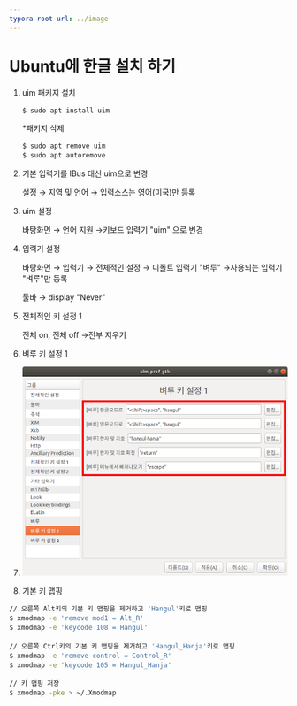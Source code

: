 ```yaml
---
typora-root-url: ../image
---
```


# Ubuntu에 한글 설치 하기

1. uim 패키지 설치

    ```jsx
    $ sudo apt install uim
    ```

    *패키지 삭제

    ```jsx
    $ sudo apt remove uim
    $ sudo apt autoremove
    ```

2. 기본 입력기를 IBus 대신 uim으로 변경

    설정 → 지역 및 언어 → 입력소스는 영어(미국)만 등록

3. uim 설정

    바탕화면 → 언어 지원 →키보드 입력기 "uim" 으로 변경

4. 입력기 설정

    바탕화면 → 입력기 → 전체적인 설정 → 디폴트 입력기 "벼루" →사용되는 입력기 "벼루"만 등록

    툴바 → display "Never"

5. 전체적인 키 설정 1

    전체 on, 전체 off →전부 지우기

6. 벼루 키 설정 1

7. ![1](../image/1.png)

    

8. 기본 키 맵핑

```bash
// 오른쪽 Alt키의 기본 키 맵핑을 제거하고 'Hangul'키로 맵핑
$ xmodmap -e 'remove mod1 = Alt_R'
$ xmodmap -e 'keycode 108 = Hangul'

// 오른쪽 Ctrl키의 기본 키 맵핑을 제거하고 'Hangul_Hanja'키로 맵핑
$ xmodmap -e 'remove control = Control_R'
$ xmodmap -e 'keycode 105 = Hangul_Hanja'

// 키 맵핑 저장
$ xmodmap -pke > ~/.Xmodmap
```